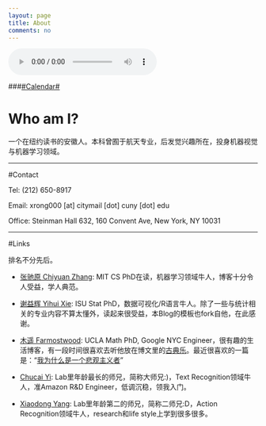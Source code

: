 ```yaml
---
layout: page
title: About
comments: no
---
```


<audio width="300" height="32" style="margin: auto; top: 0; right: 0; bottom: 0; left: 0;" controls="controls" name="media" src="/media/music/march_set.m4a"></audio>

###[#Calendar#](/about/calendar)

# Who am I?

一个在纽约读书的安徽人。本科曾囿于航天专业，后发觉兴趣所在，投身机器视觉与机器学习领域。

----------

#Contact

Tel: (212) 650-8917

Email: xrong000 [at] citymail [dot] cuny [dot] edu

Office: Steinman Hall 632, 160 Convent Ave, New York, NY 10031

----------

#Links

排名不分先后。

- [张驰原 Chiyuan Zhang][]: MIT CS PhD在读，机器学习领域牛人，博客十分令人受益，学人典范。

- [谢益辉 Yihui Xie][]: ISU Stat PhD，数据可视化/R语言牛人。除了一些与统计相关的专业内容不算太懂外，读起来很受益，本Blog的模板也fork自他，在此感谢。

- [木遥 Farmostwood][]: UCLA Math PhD, Google NYC Engineer，很有趣的生活博客，有一段时间很喜欢去听他放在博文里的[古典乐][]。最近很喜欢的一篇是：“[我为什么是一个悲观主义者][]”

- [Chucai Yi][]: Lab里年龄最长的师兄，简称大师兄:)，Text Recognition领域牛人，准Amazon R&D Engineer，低调沉稳，领我入门。

- [Xiaodong Yang][]: Lab里年龄第二的师兄，简称二师兄:D，Action Recognition领域牛人，research和life style上学到很多很多。



[张驰原 Chiyuan Zhang]: http://freemind.pluskid.org
[谢益辉 Yihui Xie]: http://yihui.name
[木遥 Farmostwood]: http://blog.farmostwood.net
[古典乐]: http://blog.farmostwood.net/305.html
[我为什么是一个悲观主义者]: http://blog.farmostwood.net/697.html
[Chucai Yi]: http:media-lab.engr.ccny.cuny.edu/~cyi
[Xiaodong Yang]: http://yangxd.org
